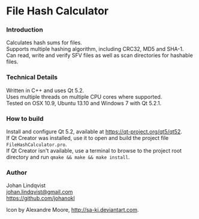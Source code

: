 File Hash Calculator
==================

### Introduction
Calculates hash sums for files.  
Supports multiple hashing algorithm, including CRC32, MD5 and SHA-1.  
Can read, write and verify SFV files as well as scan directories for hashable files.

### Technical Details
Written in C++ and uses Qt 5.2.  
Uses multiple threads on multiple CPU cores where supported.  
Tested on OSX 10.9, Ubuntu 13.10 and Windows 7 with Qt 5.2.1.

### How to build
Install and configure Qt 5.2, available at https://qt-project.org/qt5/qt52.  
If Qt Creator was installed, use it to open and build the project file `FileHashCalculator.pro`.  
If Qt Creator isn't available, use a terminal to browse to the project root directory and run `qmake && make && make install`.

### Author
Johan Lindqvist  
johan.lindqvist@gmail.com  
https://github.com/johanokl

Icon by Alexandre Moore, http://sa-ki.deviantart.com.